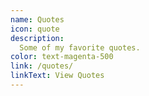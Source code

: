 ```yaml
---
name: Quotes
icon: quote
description:
  Some of my favorite quotes.
color: text-magenta-500
link: /quotes/
linkText: View Quotes
---
```

